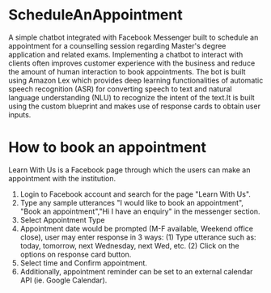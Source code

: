 # ScheduleAnAppointment
A simple chatbot integrated with Facebook Messenger built to schedule an appointment for a counselling session regarding Master's degree application and related exams.
Implementing a chatbot to interact with clients often improves customer experience with the business and reduce the amount of human interaction to book appointments. 
The bot is built using Amazon Lex which provides deep learning functionalities of automatic speech recognition (ASR) for converting speech to text and natural language understanding (NLU) to recognize the intent of the text.It is built using the custom blueprint and makes use of response cards to obtain user inputs.

# How to book an appointment
Learn With Us is a Facebook page through which the users can make an appointment with the institution.
1. Login to Facebook account and search for the page "Learn With Us".
2. Type any sample utterances "I would like to book an appointment", "Book an appointment","Hi I have an enquiry" in the messenger section.
3. Select Appointment Type 
4. Appointment date would be prompted (M-F available, Weekend office close), user may enter response in 3 ways: (1) Type utterance such as: today, tomorrow, next Wednesday, next      Wed, etc.  (2) Click on the options on response card button.
5. Select time and Confirm appointment.
6. Additionally, appointment reminder can be set to an external calendar API (ie. Google Calendar).
